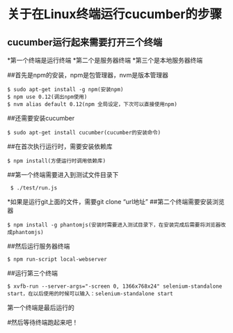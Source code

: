 # 关于在Linux终端运行cucumber的步骤
## cucumber运行起来需要打开三个终端

*第一个终端是运行终端
*第二个是服务器终端
*第三个是本地服务器终端

##首先是npm的安装，npm是包管理器，nvm是版本管理器

    $ sudo apt-get install -g npm(安装npm)
    $ npm use 0.12(调出npm使用)
    $ nvm alias default 0.12(npm 全局设定，下次可以直接使用npm)

##还需要安装cucumber

    $ sudo apt-get install cucumber(cucumber的安装命令)

##在首次执行运行时，需要安装依赖库

    $ npm install(方便运行时调用依赖库)

##第一个终端需要进入到测试文件目录下

     $ ./test/run.js
    
*如果是运行git上面的文件，需要git clone “url地址”
##第二个终端需要安装浏览器

    $ npm install -g phantomjs(安装时需要进入测试目录下，在安装完成后需要将浏览器改成phantomjs)
##然后运行服务器终端

    $ npm run-script local-webserver
    
##运行第三个终端

    $ xvfb-run --server-args="-screen 0, 1366x768x24" selenium-standalone start，在以后使用的时候可以输入：selenium-standalone start
  第一个终端是最后运行的
  
#然后等待终端跑起来吧！


